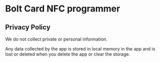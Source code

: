 # Bolt Card NFC programmer

## Privacy Policy

We do not collect private or personal information. 

Any data collected by the app is stored in local memory in the app and is lost or deleted when you delete the app or clear the storage.  
